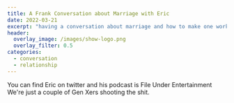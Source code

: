 ```yaml
---
title: A Frank Conversation about Marriage with Eric
date: 2022-03-21
excerpt: "having a conversation about marriage and how to make one work for more than a decade"
header:
  overlay_image: /images/show-logo.png
  overlay_filter: 0.5
categories: 
  - conversation
  - relationship
---
```

<!--<iframe src='https://open.spotify.com/embed/episode/0YLTwiYW5kxEtEArJbWNRQ' width='80%' height='232' frameborder='0' allowtransparency='true' allow='encrypted-media'></iframe>-->

You can find Eric on twitter and his podcast is File Under Entertainment We're just a couple of Gen Xers shooting the shit.
